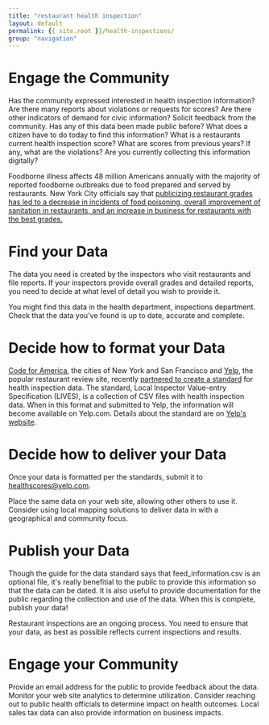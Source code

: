 ```yaml
---
title: "restaurant health inspection"
layout: default
permalink: {{ site.root }}/health-inspections/
group: "navigation"
---
```


# Engage the Community
Has the community expressed interested in health inspection information? Are there many reports about violations or requests for scores? Are there other indicators of demand for civic information? Solicit feedback from the community. Has any of this data been made public before? What does a citizen have to do today to find this information? What is a restaurants current health inspection score? What are scores from previous years? If any, what are the violations? Are you currently collecting this information digitally?

Foodborne illness affects 48 million Americans annually with the majority of reported foodborne outbreaks due to food prepared and served by restaurants. New York City officials say that  [publicizing restaurant grades has led to a decrease in incidents of food poisoning, overall improvement of sanitation in restaurants, and an increase in business for restaurants with the best grades.](http://www.governing.com/news/local/ap-bloomberg-links-drop-in-food-poisoning-to-restaurant-grades.html)

# Find your Data

The data you need is created by the inspectors who visit restaurants and file reports. If your inspectors provide overall grades and detailed reports, you need to decide at what level of detail you wish to provide it.

You might find this data in the health department, inspections department. Check that the data you've found is up to date, accurate and complete. 
  
# Decide how to format your Data
[Code for America](http://www.codeforamerica.org), the cities of New York and San Francisco and [Yelp](http://www.yelp.com), the popular restaurant review site, recently [partnered to create a standard](http://codeforamerica.org/2013/01/17/foodies-and-open-data-enthusiasts-rejoice/) for health inspection data. The standard, Local Inspector Value-entry Specification (LIVES), is a collection of CSV files with health inspection data. When in this format and submitted to Yelp, the information will become available on Yelp.com. Details about the standard are on [Yelp's website](http://www.yelp.com/healthscores).

# Decide how to deliver your Data
Once your data is formatted per the standards, submit it to [healthscores@yelp.com](http://mailto:healthscores@yelp.com.).
  
Place the same data on your web site, allowing other others to use it. Consider using local mapping solutions to deliver data in with a geographical and community focus.  
# Publish your Data
Though the guide for the data standard says that feed_information.csv is an optional file, it's really benefitial to the public to provide this information so that the data can be dated. It is also useful to provide documentation for the public regarding the collection and use of the data. When this is complete, publish your data!

Restaurant inspections are an ongoing process. You need to ensure that your data, as best as possible reflects current inspections and results.
# Engage your Community

Provide an email address for the public to provide feedback about the data. Monitor your web site analytics to determine utilization. Consider reaching out to public health officials to determine impact on health outcomes. Local sales tax data can also provide information on business impacts.
